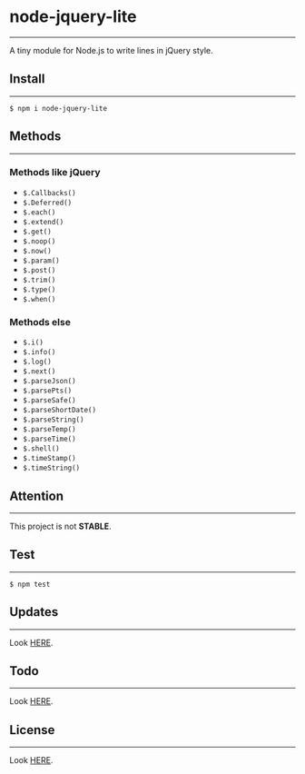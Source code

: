 # node-jquery-lite
---

A tiny module for Node.js to write lines in jQuery style.

## Install
---

```
$ npm i node-jquery-lite
```

## Methods
---

### Methods like jQuery
- `$.Callbacks()`
- `$.Deferred()`
- `$.each()`
- `$.extend()`
- `$.get()`
- `$.noop()`
- `$.now()`
- `$.param()`
- `$.post()`
- `$.trim()`
- `$.type()`
- `$.when()`

### Methods else
- `$.i()`
- `$.info()`
- `$.log()`
- `$.next()`
- `$.parseJson()`
- `$.parsePts()`
- `$.parseSafe()`
- `$.parseShortDate()`
- `$.parseString()`
- `$.parseTemp()`
- `$.parseTime()`
- `$.shell()`
- `$.timeStamp()`
- `$.timeString()`
    
## Attention
---

This project is not **STABLE**.

## Test
---

```
$ npm test
```

## Updates
---

Look [HERE](UPDATE.md).

## Todo
---

Look [HERE](TODO.md).

## License
---

Look [HERE](LICENSE.md).